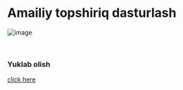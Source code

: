 <h1>Amailiy topshiriq dasturlash</h1>

![image](https://github.com/samandarmaxsutov/Amaliy-Topshiriq/assets/101328871/09de47ee-6d76-49a4-b800-774ab96e492e)

<br>
<h3>Yuklab olish</h3>
<a href="https://github.com/samandarmaxsutov/Amaliy-Topshiriq/archive/refs/heads/master.zip"> click here </a>

